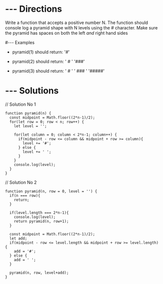 # --- Directions

Write a function that accepts a positive number N.
The function should console log a pyramid shape
with N levels using the # character.  Make sure the
pyramid has spaces on both the left *and* right hand sides

#--- Examples
  
  * pyramid(1) should return:
      '#'

  * pyramid(2) should return:
      ' # '
      '###'

  * pyramid(3) should return:
      '  #  '
      ' ### '
      '#####'


# --- Solutions

// Solution No 1

    function pyramid(n) {
      const midpoint = Math.floor((2*n-1)/2);
      for(let row = 0; row < n; row++) {
        let level = '';

        for(let column = 0; column < 2*n-1; column++) {
          if(midpoint - row <= column && midpoint + row >= column){
            level += '#';
          } else {
            level += ' ';
          }
        }
        console.log(level);
      }
    }


// Solution No 2

    function pyramid(n, row = 0, level = '') {
      if(n === row){
        return;
      }
      
      if(level.length === 2*n-1){
        console.log(level);
        return pyramid(n, row+1);
      }
      
      const midpoint = Math.floor((2*n-1)/2);
      let add;
      if(midpoint - row <= level.length && midpoint + row >= level.length){
        add = '#';
      } else {
        add = ' ';
      }

      pyramid(n, row, level+add);
    }